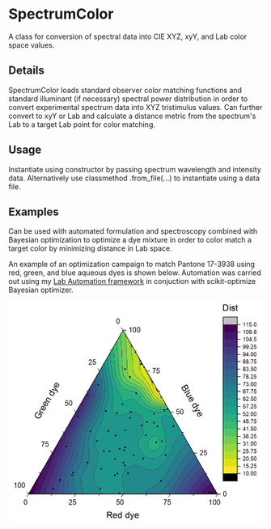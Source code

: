 # SpectrumColor
A class for conversion of spectral data into CIE XYZ, xyY, and Lab color space values.

## Details
SpectrumColor loads standard observer color matching functions and standard illuminant (if necessary) spectral power distribution in order to convert experimental spectrum data into XYZ tristimulus values. Can further convert to xyY or Lab and calculate a distance metric from the spectrum's Lab to a target Lab point for color matching.

## Usage
Instantiate using constructor by passing spectrum wavelength and intensity data. Alternatively use classmethod .from_file(...) to instantiate using a data file.

## Examples
Can be used with automated formulation and spectroscopy combined with Bayesian optimization to optimize a dye mixture in order to color match a target color by minimizing distance in Lab space. 

An example of an optimization campaign to match Pantone 17-3938 using red, green, and blue aqueous dyes is shown below. Automation was carried out using my [Lab Automation framework](https://github.com/JustinJKwok/Lab-Automation) in conjuction with scikit-optimize Bayesian optimizer.

![dye optimization](docs/dye_opt.PNG)
